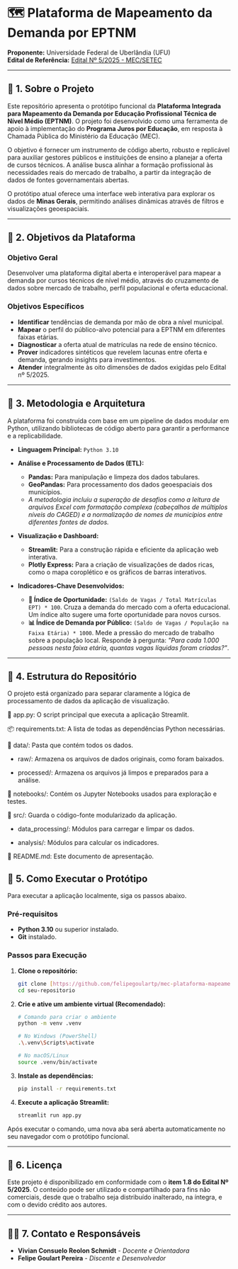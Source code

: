 # 🗺️ Plataforma de Mapeamento da Demanda por EPTNM

**Proponente:** Universidade Federal de Uberlândia (UFU)  
**Edital de Referência:** [Edital Nº 5/2025 - MEC/SETEC](https://www.gov.br/mec/pt-br/juros-por-educacao/edital-demanda-por-qualificacao-profissional)

---

## 📍 1. Sobre o Projeto

Este repositório apresenta o protótipo funcional da **Plataforma Integrada para Mapeamento da Demanda por Educação Profissional Técnica de Nível Médio (EPTNM)**. O projeto foi desenvolvido como uma ferramenta de apoio à implementação do **Programa Juros por Educação**, em resposta à Chamada Pública do Ministério da Educação (MEC).

O objetivo é fornecer um instrumento de código aberto, robusto e replicável para auxiliar gestores públicos e instituições de ensino a planejar a oferta de cursos técnicos. A análise busca alinhar a formação profissional às necessidades reais do mercado de trabalho, a partir da integração de dados de fontes governamentais abertas.

O protótipo atual oferece uma interface web interativa para explorar os dados de **Minas Gerais**, permitindo análises dinâmicas através de filtros e visualizações geoespaciais.

---

## 🎯 2. Objetivos da Plataforma

### Objetivo Geral
Desenvolver uma plataforma digital aberta e interoperável para mapear a demanda por cursos técnicos de nível médio, através do cruzamento de dados sobre mercado de trabalho, perfil populacional e oferta educacional.

### Objetivos Específicos
- **Identificar** tendências de demanda por mão de obra a nível municipal.
- **Mapear** o perfil do público-alvo potencial para a EPTNM em diferentes faixas etárias.
- **Diagnosticar** a oferta atual de matrículas na rede de ensino técnico.
- **Prover** indicadores sintéticos que revelem lacunas entre oferta e demanda, gerando insights para investimentos.
- **Atender** integralmente às oito dimensões de dados exigidas pelo Edital nº 5/2025.

---

## 🔧 3. Metodologia e Arquitetura

A plataforma foi construída com base em um pipeline de dados modular em Python, utilizando bibliotecas de código aberto para garantir a performance e a replicabilidade.

- **Linguagem Principal:** `Python 3.10`

- **Análise e Processamento de Dados (ETL):**
  - **Pandas:** Para manipulação e limpeza dos dados tabulares.
  - **GeoPandas:** Para processamento dos dados geoespaciais dos municípios.
  - *A metodologia incluiu a superação de desafios como a leitura de arquivos Excel com formatação complexa (cabeçalhos de múltiplos níveis do CAGED) e a normalização de nomes de municípios entre diferentes fontes de dados.*

- **Visualização e Dashboard:**
  - **Streamlit:** Para a construção rápida e eficiente da aplicação web interativa.
  - **Plotly Express:** Para a criação de visualizações de dados ricas, como o mapa coroplético e os gráficos de barras interativos.

- **Indicadores-Chave Desenvolvidos:**
  - **🎯 Índice de Oportunidade:** `(Saldo de Vagas / Total Matrículas EPT) * 100`. Cruza a demanda do mercado com a oferta educacional. Um índice alto sugere uma forte oportunidade para novos cursos.
  - **📊 Índice de Demanda por Público:** `(Saldo de Vagas / População na Faixa Etária) * 1000`. Mede a pressão do mercado de trabalho sobre a população local. Responde à pergunta: *"Para cada 1.000 pessoas nesta faixa etária, quantas vagas líquidas foram criadas?"*.

---

## 📂 4. Estrutura do Repositório

O projeto está organizado para separar claramente a lógica de processamento de dados da aplicação de visualização.

📄 app.py: O script principal que executa a aplicação Streamlit.

📦 requirements.txt: A lista de todas as dependências Python necessárias.

📂 data/: Pasta que contém todos os dados.

   - raw/: Armazena os arquivos de dados originais, como foram baixados.

   - processed/: Armazena os arquivos já limpos e preparados para a análise.

📂 notebooks/: Contém os Jupyter Notebooks usados para exploração e testes.

📂 src/: Guarda o código-fonte modularizado da aplicação.

   - data_processing/: Módulos para carregar e limpar os dados.

   - analysis/: Módulos para calcular os indicadores.

📄 README.md: Este documento de apresentação.

## 🚀 5. Como Executar o Protótipo

Para executar a aplicação localmente, siga os passos abaixo.

### Pré-requisitos
- **Python 3.10** ou superior instalado.
- **Git** instalado.

### Passos para Execução

1.  **Clone o repositório:**
    ```bash
    git clone [https://github.com/felipegoulartp/mec-plataforma-mapeamento-demanda-ept](https://github.com/felipegoulartp/mec-plataforma-mapeamento-demanda-ept)
    cd seu-repositorio
    ```

2.  **Crie e ative um ambiente virtual (Recomendado):**
    ```bash
    # Comando para criar o ambiente
    python -m venv .venv

    # No Windows (PowerShell)
    .\.venv\Scripts\activate

    # No macOS/Linux
    source .venv/bin/activate
    ```

3.  **Instale as dependências:**
    ```bash
    pip install -r requirements.txt
    ```

4.  **Execute a aplicação Streamlit:**
    ```bash
    streamlit run app.py
    ```
Após executar o comando, uma nova aba será aberta automaticamente no seu navegador com o protótipo funcional.

---

## 📜 6. Licença

Este projeto é disponibilizado em conformidade com o **item 1.8 do Edital Nº 5/2025**. O conteúdo pode ser utilizado e compartilhado para fins não comerciais, desde que o trabalho seja distribuído inalterado, na íntegra, e com o devido crédito aos autores.

---

## 🧑‍💻 7. Contato e Responsáveis

-   **Vivian Consuelo Reolon Schmidt** - *Docente e Orientadora*
-   **Felipe Goulart Pereira** - *Discente e Desenvolvedor*
